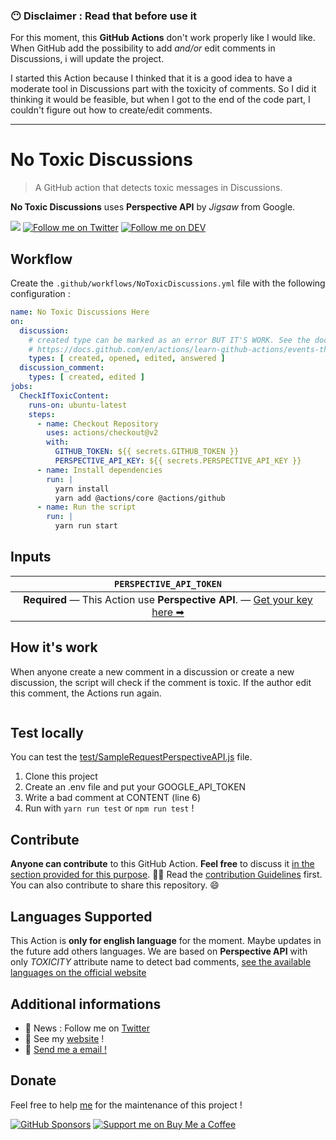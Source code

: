 ### 😶 Disclaimer : Read that before use it

For this moment, this **GitHub Actions** don't work properly like I would like. When GitHub add the possibility to add *and/or* edit comments in Discussions, i will update the project.

I started this Action because I thinked  that it is a good idea to have a moderate tool in Discussions part with the toxicity of comments.
So I did it thinking it would be feasible, but when I got to the end of the code part, I couldn't figure out how to create/edit comments. 

___
# No Toxic Discussions

> A GitHub action that detects toxic messages in Discussions.

**No Toxic Discussions** uses **Perspective API** by *Jigsaw* from Google.

[![](https://img.shields.io/badge/-Github_Actions-2088FF?style=for-the-badge&logo=github-actions&logoColor=white)](https://github.com/marketplace/actions/NoToxicDiscussions)
[![Follow me on Twitter](https://img.shields.io/twitter/follow/Thomasbnt_?color=%231DA1F2&label=Follow%20me&logo=Twitter&style=for-the-badge)](https://twitter.com/Thomasbnt_)
[![Follow me on DEV](https://img.shields.io/badge/dev.to-%2308090A.svg?&label=Read%20me%20on&style=for-the-badge&logo=dev.to&logoColor=white&alt=devto)](https://dev.to/thomasbnt)

## Workflow 
Create the `.github/workflows/NoToxicDiscussions.yml` file with the following configuration :

```yml
name: No Toxic Discussions Here
on:
  discussion:
    # created type can be marked as an error BUT IT'S WORK. See the docs :
    # https://docs.github.com/en/actions/learn-github-actions/events-that-trigger-workflows#discussion
    types: [ created, opened, edited, answered ]
  discussion_comment:
    types: [ created, edited ]
jobs:
  CheckIfToxicContent:
    runs-on: ubuntu-latest
    steps:
      - name: Checkout Repository
        uses: actions/checkout@v2
        with:
          GITHUB_TOKEN: ${{ secrets.GITHUB_TOKEN }}
          PERSPECTIVE_API_KEY: ${{ secrets.PERSPECTIVE_API_KEY }}
      - name: Install dependencies
        run: |
          yarn install
          yarn add @actions/core @actions/github
      - name: Run the script
        run: |
          yarn run start
```

## Inputs

|                                                         `PERSPECTIVE_API_TOKEN`                                                          |
|:----------------------------------------------------------------------------------------------------------------------------------------:|
| **Required** — This Action use **Perspective API**. — [Get your key here ➡](https://developers.perspectiveapi.com/s/docs-enable-the-api) |


## How it's work 

When anyone create a new comment in a discussion or create a new discussion, the script will check if the comment is toxic. 
If the author edit this comment, the Actions run again.

![]()

## Test locally 

You can test the [test/SampleRequestPerspectiveAPI.js](test/SampleRequestPerspectiveAPI.js) file.

1. Clone this project 
2. Create an .env file and put your GOOGLE_API_TOKEN
3. Write a bad comment at CONTENT (line 6)
4. Run with `yarn run test` or `npm run test` !

## Contribute 

**Anyone can contribute** to this GitHub Action. **Feel free** to discuss it [in the section provided for this purpose](/discussions). 👋🏼
Read the [contribution Guidelines](/contributing.md) first. You can also contribute to share this repository. 😄 

## Languages Supported

This Action is **only for english language** for the moment. Maybe updates in the future add others languages. 
We are based on **Perspective API** with only _TOXICITY_ attribute name to detect bad comments, [see the available languages on the official website](https://developers.perspectiveapi.com/s/about-the-api-attributes-and-languages)   

## Additional informations

- 📣 News : Follow me on [Twitter](https://twitter.com/Thomasbnt_)
- 🔗 See my [website](https://thomasbnt.dev) !
- 📨  [Send me a email !](https://thomasbnt.dev/contact)

## Donate 
Feel free to help [me](https://github.com/@thomasbnt) for the maintenance of this project !

[![GitHub Sponsors](https://img.shields.io/badge/Sponsor%20me-%23EA54AE.svg?&style=for-the-badge&logo=github-sponsors&logoColor=white)](https://github.com/sponsors/thomasbnt)
[![Support me on Buy Me a Coffee](https://img.shields.io/badge/-Support%20me-%23FFDD00?style=for-the-badge&logo=buy-me-a-coffee&logoColor=black)](https://www.buymeacoffee.com/thomasbnt/?via=thomasbnt)


